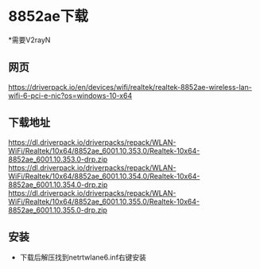 # 8852ae下载
*需要V2rayN

## 网页
https://driverpack.io/en/devices/wifi/realtek/realtek-8852ae-wireless-lan-wifi-6-pci-e-nic?os=windows-10-x64

## 下载地址
https://dl.driverpack.io/driverpacks/repack/WLAN-WiFi/Realtek/10x64/8852ae_6001.10.353.0/Realtek-10x64-8852ae_6001.10.353.0-drp.zip
https://dl.driverpack.io/driverpacks/repack/WLAN-WiFi/Realtek/10x64/8852ae_6001.10.354.0/Realtek-10x64-8852ae_6001.10.354.0-drp.zip
https://dl.driverpack.io/driverpacks/repack/WLAN-WiFi/Realtek/10x64/8852ae_6001.10.355.0/Realtek-10x64-8852ae_6001.10.355.0-drp.zip

## 安装

* 下载后解压找到netrtwlane6.inf右键安装
